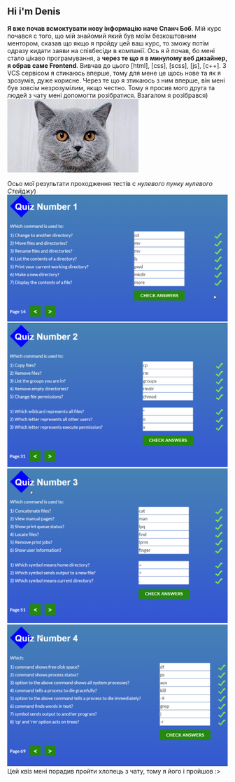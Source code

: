 ## Hi i'm Denis

<strong>Я вже почав всмоктувати нову інформацію наче Спанч Боб</strong>. Мій курс почався с того, що мій знайомий який був моїм безкоштовним ментором, сказав що якщо я пройду цей ваш курс, то зможу потім одразу кидати заяви на співбесіди в компанії. Ось я й почав, бо мені стало цікаво програмування, а <strong>через те що я в минулому веб дизайнер, я обрав саме Frontend</strong>. Вивчав до цього [html], [css], [scss], [js], [c++]. З VCS сервісом я стикаюсь вперше, тому для мене це щось нове та як я зрозумів, дуже корисне. Через те що я зтикаюсь з ним вперше, він мені був зовсім незрозумілим, якщо честно. Тому я просив мого друга та людей з чату мені допомогти розібратися. Взагалом я розібрався)
<img src="img/cat.jpg">

Осьо мої результати проходження тестів с <i>нулевого пунку</i> <i>нулевого Стейджу</i>)
<img src="img/quiz1.png">
<img src="img/quiz2.png">
<img src="img/quiz3.png">
<img src="img/quiz4.png">
Цей квіз мені порадив пройти хлопець з чату, тому я його і пройшов :>
